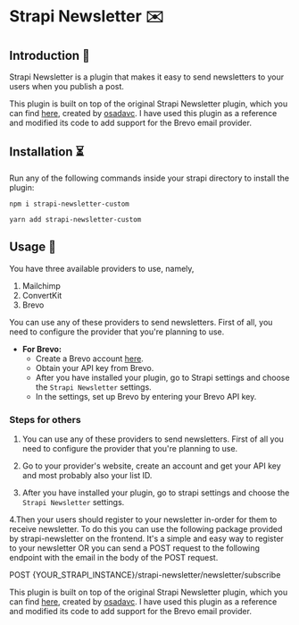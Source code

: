 # Strapi Newsletter ✉️

## Introduction 📖

Strapi Newsletter is a plugin that makes it easy to send newsletters to your users when you publish a post.

This plugin is built on top of the original Strapi Newsletter plugin, which you can find [here](https://www.npmjs.com/package/@strapi-newsletter/strapi), created by [osadavc](https://www.npmjs.com/~osadavc). I have used this plugin as a reference and modified its code to add support for the Brevo email provider.

## Installation ⏳

Run any of the following commands inside your strapi directory to install the plugin:

```
npm i strapi-newsletter-custom

yarn add strapi-newsletter-custom
```

## Usage 💄

You have three available providers to use, namely,

1. Mailchimp
2. ConvertKit
3. Brevo

You can use any of these providers to send newsletters. First of all, you need to configure the provider that you're planning to use.

- **For Brevo:**
  - Create a Brevo account [here](https://brevo.com).
  - Obtain your API key from Brevo.
  - After you have installed your plugin, go to Strapi settings and choose the `Strapi Newsletter` settings.
  - In the settings, set up Brevo by entering your Brevo API key.

### Steps for others

1. You can use any of these providers to send newsletters. First of all you need to configure the provider that you're planning to use.

2. Go to your provider's website, create an account and get your API key and most probably also your list ID.

3. After you have installed your plugin, go to strapi settings and choose the `Strapi Newsletter` settings.

4.Then your users should register to your newsletter in-order for them to receive newsletter. To do this you can use the following package provided by strapi-newsletter on the frontend. It's a simple and easy way to register to your newsletter OR you can send a POST request to the following endpoint with the email in the body of the POST request.

POST {YOUR_STRAPI_INSTANCE}/strapi-newsletter/newsletter/subscribe

This plugin is built on top of the original Strapi Newsletter plugin, which you can find [here](https://www.npmjs.com/package/@strapi-newsletter/strapi), created by [osadavc](https://www.npmjs.com/~osadavc). I have used this plugin as a reference and modified its code to add support for the Brevo email provider.
